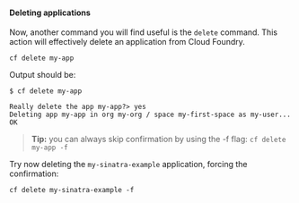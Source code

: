 #### Deleting applications

Now, another command you will find useful is the `delete` command. This action will effectively delete an application from Cloud Foundry.

```
cf delete my-app
```

Output should be:

```
$ cf delete my-app

Really delete the app my-app?> yes
Deleting app my-app in org my-org / space my-first-space as my-user...
OK
```

> **Tip:** you can always skip confirmation by using the -f flag: `cf delete my-app -f`

Try now deleting the `my-sinatra-example` application, forcing the confirmation:

```
cf delete my-sinatra-example -f
```
